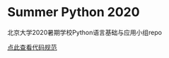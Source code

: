 # Summer Python 2020
 北京大学2020暑期学校Python语言基础与应用小组repo

[点此查看代码规范]([https://github.com/wr786/Summer-Python-2020/blob/master/%E4%BB%A3%E7%A0%81%E8%A7%84%E8%8C%83.md](https://github.com/wr786/Summer-Python-2020/blob/master/代码规范.md))